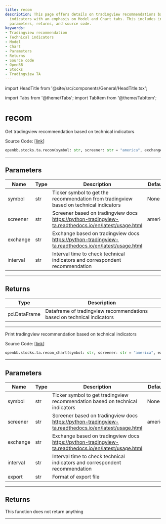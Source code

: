 ```yaml
---
title: recom
description: This page offers details on tradingview recommendations based on technical
  indicators with an emphasis on Model and Chart tabs. This includes information on
  parameters, returns, and source code.
keywords:
- Tradingview recommendation
- Technical indicators
- Model
- Chart
- Parameters
- Returns
- Source code
- OpenBB
- Stocks
- Tradingview TA
---
```


import HeadTitle from '@site/src/components/General/HeadTitle.tsx';

<HeadTitle title="recom - Ta - Stocks - Reference | OpenBB SDK Docs" />

import Tabs from '@theme/Tabs';
import TabItem from '@theme/TabItem';

# recom

<Tabs>
<TabItem value="model" label="Model" default>

Get tradingview recommendation based on technical indicators

Source Code: [[link](https://github.com/OpenBB-finance/OpenBBTerminal/tree/main/openbb_terminal/stocks/technical_analysis/tradingview_model.py#L56)]

```python
openbb.stocks.ta.recom(symbol: str, screener: str = "america", exchange: str = "", interval: str = "")
```

---

## Parameters

| Name | Type | Description | Default | Optional |
| ---- | ---- | ----------- | ------- | -------- |
| symbol | str | Ticker symbol to get the recommendation from tradingview based on technical indicators | None | False |
| screener | str | Screener based on tradingview docs https://python-tradingview-ta.readthedocs.io/en/latest/usage.html | america | True |
| exchange | str | Exchange based on tradingview docs https://python-tradingview-ta.readthedocs.io/en/latest/usage.html |  | True |
| interval | str | Interval time to check technical indicators and correspondent recommendation |  | True |


---

## Returns

| Type | Description |
| ---- | ----------- |
| pd.DataFrame | Dataframe of tradingview recommendations based on technical indicators |
---

</TabItem>
<TabItem value="view" label="Chart">

Print tradingview recommendation based on technical indicators

Source Code: [[link](https://github.com/OpenBB-finance/OpenBBTerminal/tree/main/openbb_terminal/stocks/technical_analysis/tradingview_view.py#L17)]

```python
openbb.stocks.ta.recom_chart(symbol: str, screener: str = "america", exchange: str = "", interval: str = "", export: str = "")
```

---

## Parameters

| Name | Type | Description | Default | Optional |
| ---- | ---- | ----------- | ------- | -------- |
| symbol | str | Ticker symbol to get tradingview recommendation based on technical indicators | None | False |
| screener | str | Screener based on tradingview docs https://python-tradingview-ta.readthedocs.io/en/latest/usage.html | america | True |
| exchange | str | Exchange based on tradingview docs https://python-tradingview-ta.readthedocs.io/en/latest/usage.html |  | True |
| interval | str | Interval time to check technical indicators and correspondent recommendation |  | True |
| export | str | Format of export file |  | True |


---

## Returns

This function does not return anything

---

</TabItem>
</Tabs>
